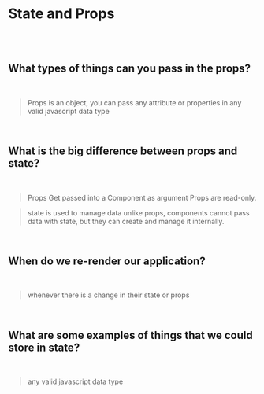 # State and Props

<br>
<br>

## What types of things can you pass in the props?

<br>

> Props is an object, you can pass any attribute or properties in any valid javascript data type

<br>

## What is the big difference between props and state?

<br>

> Props Get passed into a Component as argument
> Props are read-only.

> state is used to manage data
> unlike props, components cannot pass data with state, but they can create and manage it internally.

<br>

## When do we re-render our application?

<br>

> whenever there is a change in their state or props

<br>

## What are some examples of things that we could store in state?

<br>

> any valid javascript data type

<br>
